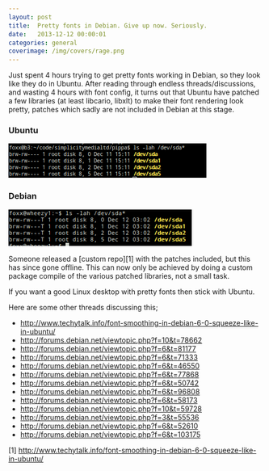 ```yaml
---
layout: post
title:  Pretty fonts in Debian. Give up now. Seriously.
date:   2013-12-12 00:00:01
categories: general
coverimage: /img/covers/rage.png
---
```


Just spent 4 hours trying to get pretty fonts working in Debian, so they look like they do in Ubuntu. After reading through endless threads/discussions, and wasting 4 hours with font config, it turns out that Ubuntu have patched a few libraries (at least libcario, libxlt) to make their font rendering look pretty, patches which sadly are not included in Debian at this stage.

### Ubuntu
[![access-virus-3.png](/img/postcontent/fonts2.png)](/img/postcontent/fonts2.png)

### Debian
[![access-virus-3.png](/img/postcontent/fonts1.png)](/img/postcontent/fonts1.png)

Someone released a [custom repo][1] with the patches included, but this has since gone offline. This can now only be achieved by doing a custom package compile of the various patched libraries, not a small task.

If you want a good Linux desktop with pretty fonts then stick with Ubuntu.

Here are some other threads discussing this;

* http://www.techytalk.info/font-smoothing-in-debian-6-0-squeeze-like-in-ubuntu/
* http://forums.debian.net/viewtopic.php?f=10&t=78662
* http://forums.debian.net/viewtopic.php?f=6&t=81177
* http://forums.debian.net/viewtopic.php?f=6&t=71333
* http://forums.debian.net/viewtopic.php?f=6&t=46550
* http://forums.debian.net/viewtopic.php?f=6&t=77868
* http://forums.debian.net/viewtopic.php?f=6&t=50742
* http://forums.debian.net/viewtopic.php?f=6&t=96808
* http://forums.debian.net/viewtopic.php?f=6&t=58173
* http://forums.debian.net/viewtopic.php?f=10&t=59728
* http://forums.debian.net/viewtopic.php?f=3&t=55536
* http://forums.debian.net/viewtopic.php?f=6&t=52610
* http://forums.debian.net/viewtopic.php?f=6&t=103175

[1] http://www.techytalk.info/font-smoothing-in-debian-6-0-squeeze-like-in-ubuntu/
